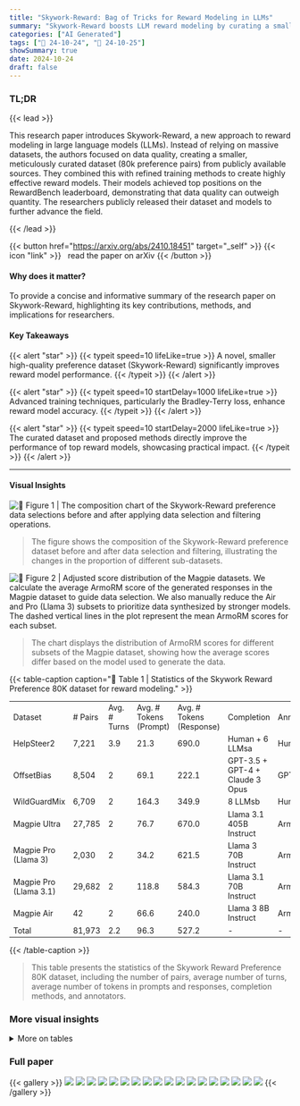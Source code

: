 ```yaml
---
title: "Skywork-Reward: Bag of Tricks for Reward Modeling in LLMs"
summary: "Skywork-Reward boosts LLM reward modeling by curating a smaller, high-quality preference dataset and employing advanced training techniques, achieving top performance on RewardBench."
categories: ["AI Generated"]
tags: ["🔖 24-10-24", "🤗 24-10-25"]
showSummary: true
date: 2024-10-24
draft: false
---
```


### TL;DR


{{< lead >}}

This research paper introduces Skywork-Reward, a new approach to reward modeling in large language models (LLMs).  Instead of relying on massive datasets, the authors focused on data quality, creating a smaller, meticulously curated dataset (80k preference pairs) from publicly available sources. They combined this with refined training methods to create highly effective reward models.  Their models achieved top positions on the RewardBench leaderboard, demonstrating that data quality can outweigh quantity. The researchers publicly released their dataset and models to further advance the field.

{{< /lead >}}


{{< button href="https://arxiv.org/abs/2410.18451" target="_self" >}}
{{< icon "link" >}} &nbsp; read the paper on arXiv
{{< /button >}}

#### Why does it matter?
To provide a concise and informative summary of the research paper on Skywork-Reward, highlighting its key contributions, methods, and implications for researchers.
#### Key Takeaways

{{< alert "star" >}}
{{< typeit speed=10 lifeLike=true >}} A novel, smaller high-quality preference dataset (Skywork-Reward) significantly improves reward model performance. {{< /typeit >}}
{{< /alert >}}

{{< alert "star" >}}
{{< typeit speed=10 startDelay=1000 lifeLike=true >}} Advanced training techniques, particularly the Bradley-Terry loss, enhance reward model accuracy. {{< /typeit >}}
{{< /alert >}}

{{< alert "star" >}}
{{< typeit speed=10 startDelay=2000 lifeLike=true >}} The curated dataset and proposed methods directly improve the performance of top reward models, showcasing practical impact. {{< /typeit >}}
{{< /alert >}}

------
#### Visual Insights



![](figures/figures_4_0.png "🔼 Figure 1 | The composition chart of the Skywork-Reward preference data selections before and after applying data selection and filtering operations.")

> The figure shows the composition of the Skywork-Reward preference dataset before and after data selection and filtering, illustrating the changes in the proportion of different sub-datasets.





![](charts/charts_6_0.png "🔼 Figure 2 | Adjusted score distribution of the Magpie datasets. We calculate the average ArmoRM score of the generated responses in the Magpie dataset to guide data selection. We also manually reduce the Air and Pro (Llama 3) subsets to prioritize data synthesized by stronger models. The dashed vertical lines in the plot represent the mean ArmoRM scores for each subset.")

> The chart displays the distribution of ArmoRM scores for different subsets of the Magpie dataset, showing how the average scores differ based on the model used to generate the data.





{{< table-caption caption="🔽 Table 1 | Statistics of the Skywork Reward Preference 80K dataset for reward modeling." >}}
<table id='0' style='font-size:14px'><tr><td>Dataset</td><td># Pairs</td><td>Avg. # Turns</td><td>Avg. # Tokens (Prompt)</td><td>Avg. # Tokens (Response)</td><td>Completion</td><td>Annotator</td></tr><tr><td>HelpSteer2</td><td>7,221</td><td>3.9</td><td>21.3</td><td>690.0</td><td>Human + 6 LLMsa</td><td>Human</td></tr><tr><td>OffsetBias</td><td>8,504</td><td>2</td><td>69.1</td><td>222.1</td><td>GPT-3.5 + GPT-4 + Claude 3 Opus</td><td>GPT-4</td></tr><tr><td>WildGuardMix</td><td>6,709</td><td>2</td><td>164.3</td><td>349.9</td><td>8 LLMsb</td><td>Human</td></tr><tr><td>Magpie Ultra</td><td>27,785</td><td>2</td><td>76.7</td><td>670.0</td><td>Llama 3.1 405B Instruct</td><td>ArmoRM</td></tr><tr><td>Magpie Pro (Llama 3)</td><td>2,030</td><td>2</td><td>34.2</td><td>621.5</td><td>Llama 3 70B Instruct</td><td>ArmoRM</td></tr><tr><td>Magpie Pro (Llama 3.1)</td><td>29,682</td><td>2</td><td>118.8</td><td>584.3</td><td>Llama 3.1 70B Instruct</td><td>ArmoRM</td></tr><tr><td>Magpie Air</td><td>42</td><td>2</td><td>66.6</td><td>240.0</td><td>Llama 3 8B Instruct</td><td>ArmoRM</td></tr><tr><td>Total</td><td>81,973</td><td>2.2</td><td>96.3</td><td>527.2</td><td>-</td><td>-</td></tr></table>{{< /table-caption >}}

> This table presents the statistics of the Skywork Reward Preference 80K dataset, including the number of pairs, average number of turns, average number of tokens in prompts and responses, completion methods, and annotators.



### More visual insights




<details>
<summary>More on tables
</summary>


{{< table-caption caption="🔽 Table 1 | Statistics of the Skywork Reward Preference 80K dataset for reward modeling." >}}
<br><table id='3' style='font-size:18px'><tr><td>Task</td><td>Count</td><td>Percentage</td></tr><tr><td>Math</td><td>29,657</td><td>49.81%</td></tr><tr><td>Coding & debugging</td><td>8,193</td><td>13.76%</td></tr><tr><td>Information seeking</td><td>7,837</td><td>13.16%</td></tr><tr><td>Advice seeking</td><td>4,546</td><td>7.64%</td></tr><tr><td>Reasoning</td><td>3,854</td><td>6.47%</td></tr><tr><td>Planning</td><td>2,185</td><td>3.67%</td></tr><tr><td>Brainstorming</td><td>1,081</td><td>1.82%</td></tr><tr><td>Creative writing</td><td>794</td><td>1.33%</td></tr><tr><td>Data analysis</td><td>725</td><td>1.22%</td></tr><tr><td>Editing</td><td>337</td><td>0.57%</td></tr><tr><td>Role playing</td><td>330</td><td>0.55%</td></tr><tr><td>Total</td><td>59,539</td><td>100%</td></tr></table>{{< /table-caption >}}

> This table presents the statistics of the Skywork Reward Preference 80K dataset, including the number of pairs, average number of tokens in prompts and responses, completion methods and annotators used for each dataset.


{{< table-caption caption="🔽 Table 2 | Performance comparison of different reward models on RewardBench. The first block of the table includes the top reward models on the RewardBench leaderboard. The superscript in this block indicates that the results have not been officially verified. The second block of the table corresponds to Llama-3.1-8B and Gemma-2-27B (both instruct version) trained on Preference 700K and Preference 378K data, respectively. The final block of the table showcases the performance of our Skywork-Reward model series, which are trained on the Skywork Reward Preference 80K dataset. Notably, Skywork-Reward-Gemma-2-27B achieves state-of-the-art performance, outperforming several competitive models on RewardBench. The highest performance in each column is masked as bold." >}}
<table id='0' style='font-size:14px'><tr><td>Model</td><td>Type</td><td>Avg. Score</td><td>Chat</td><td>Chat Hard</td><td>Safety</td><td>Reasoning</td></tr><tr><td>SFR-LLaMa-3.1-70B-Judge-I* Wang et al. 2024c)</td><td>Generative</td><td>92.7</td><td>96.9</td><td>84.8</td><td>91.6</td><td>97.6</td></tr><tr><td>Nemotron-4-340B-Reward* Wang et al. 2024e)</td><td>Custom</td><td>92.2</td><td>95.8</td><td>87.1</td><td>92.2</td><td>93.6</td></tr><tr><td>ArmoRM-Llama3-8B-v0.1 Wang et al. 2024b</td><td>Custom</td><td>90.8</td><td>96.9</td><td>76.8</td><td>92.2</td><td>97.3</td></tr><tr><td>SFR-nemo-12B-Judge-r* Wang et al. 2024c</td><td>Generative</td><td>90.3</td><td>97.2</td><td>82.2</td><td>86.5</td><td>95.1</td></tr><tr><td>InternLM-20B-Reward Cai et al. 2024</td><td>Discriminative</td><td>90.2</td><td>98.9</td><td>76.5</td><td>89.9</td><td>95.8</td></tr><tr><td>Llama-3-OffsetBias-RM-8B Park et al. 2024</td><td>Discriminative</td><td>89.4</td><td>97.2</td><td>81.8</td><td>86.8</td><td>91.9</td></tr><tr><td>gemini-1.5-pro-0924 Team et al. 2024a</td><td>Generative</td><td>86.8</td><td>94.1</td><td>77.0</td><td>85.8</td><td>90.2</td></tr><tr><td>gpt-4o-2024-08-06 Achiam et al. 2023</td><td>Generative</td><td>86.7</td><td>96.1</td><td>76.1</td><td>88.1</td><td>86.6</td></tr><tr><td>Llama-3.1-8B Dubey et al. 2024 + Preference 700K</td><td>Discriminative</td><td>86.9</td><td>98.0</td><td>67.3</td><td>89.4</td><td>93.0</td></tr><tr><td>Gemma-2-27B Team et al. 2024b + Preference 700K</td><td>Discriminative</td><td>88.1</td><td>97.5</td><td>71.7</td><td>90.0</td><td>93.4</td></tr><tr><td>Llama-3.1-8BDubey et al. 2024 + Preference 378K</td><td>Discriminative</td><td>91.8</td><td>94.6</td><td>84.5</td><td>91.5</td><td>96.5</td></tr><tr><td>Gemma-2-27BTeam et al. 2024b + Preference 378K</td><td>Discriminative</td><td>92.6</td><td>94.4</td><td>87.5</td><td>91.9</td><td>96.7</td></tr><tr><td>Skywork-Reward-Llama-3.1-8B</td><td>Discriminative</td><td>92.5</td><td>95.8</td><td>87.3</td><td>90.6</td><td>96.2</td></tr><tr><td>Skywork-Reward-Gemma-2-27B</td><td>Discriminative</td><td>93.8</td><td>95.8</td><td>91.4</td><td>92.0</td><td>96.1</td></tr></table>{{< /table-caption >}}

> Table 2 presents a performance comparison of various reward models on the RewardBench benchmark, highlighting the superior performance of the Skywork-Reward models.


{{< table-caption caption="🔽 Table 3 | Ablation studies of loss functions that optimize the margin between chosen and rejected responses on Gemma-2-27B." >}}
<table id='0' style='font-size:14px'><tr><td>Loss function</td><td>Avg. Score</td><td>Chat</td><td>Chat Hard</td><td>Safety</td><td>Reasoning</td></tr><tr><td>Focal Lin 2017</td><td>93.6</td><td>94.3</td><td>91.8</td><td>92.0</td><td>96.5</td></tr><tr><td>Focal with penalty Cai et al. 2024</td><td>93.4</td><td>93.9</td><td>91.5</td><td>92.0</td><td>96.5</td></tr><tr><td>Hinge Scholkopf et al. 2001</td><td>93.3</td><td>94.1</td><td>90.2</td><td>92.6</td><td>96.3</td></tr><tr><td>MarginMSE Friedman et al. 2001</td><td>92.3</td><td>90.2</td><td>89.0</td><td>93.3</td><td>96.7</td></tr><tr><td>Cross-entropy (Goodtellow et al. 2016</td><td>87.6</td><td>74.9</td><td>87.3</td><td>94.0</td><td>94.5</td></tr><tr><td>Tempered log Carvalho et al. 2010</td><td>92.9</td><td>96.4</td><td>87.4</td><td>91.8</td><td>96.2</td></tr><tr><td>Temperature-adjusted Bradley-Terry Bradley and Terry, 1952</td><td>93.7</td><td>94.3</td><td>91.7</td><td>92.7</td><td>96.3</td></tr><tr><td>Bradley-Terry Bradley and Terry 1952)</td><td>93.8</td><td>95.8</td><td>91.4</td><td>92.0</td><td>96.1</td></tr></table>{{< /table-caption >}}

> Table 3 shows the results of an ablation study comparing different loss functions used to train reward models, focusing on their ability to maximize the margin between chosen and rejected responses, using the Gemma-2-27B model.


{{< table-caption caption="🔽 Table 2 | Performance comparison of different reward models on RewardBench. The first block of the table includes the top reward models on the RewardBench leaderboard. The superscript in this block indicates that the results have not been officially verified. The second block of the table corresponds to Llama-3.1-8B and Gemma-2-27B (both instruct version) trained on Preference 700K and Preference 378K data, respectively. The final block of the table showcases the performance of our Skywork-Reward model series, which are trained on the Skywork Reward Preference 80K dataset. Notably, Skywork-Reward-Gemma-2-27B achieves state-of-the-art performance, outperforming several competitive models on RewardBench. The highest performance in each column is masked as bold." >}}
<table id='0' style='font-size:16px'><tr><td>Dataset</td><td># of RewardBench Prompts With >7-Gram Match</td><td># of Contaminated Prompts</td></tr><tr><td>Preference 700K</td><td>800</td><td>15,349</td></tr><tr><td>Nectar</td><td>381</td><td>2,394</td></tr><tr><td>Skywork Reward Preference 80K v0.1</td><td>673</td><td>5,402</td></tr><tr><td>Skywork Reward Preference 80K v0.2</td><td>460</td><td>445</td></tr></table>{{< /table-caption >}}

> This table compares the performance of different reward models on RewardBench across four categories: Chat, Chat Hard, Safety, and Reasoning.


{{< table-caption caption="🔽 Table 2 | Performance comparison of different reward models on RewardBench. The first block of the table includes the top reward models on the RewardBench leaderboard. The superscript in this block indicates that the results have not been officially verified. The second block of the table corresponds to Llama-3.1-8B and Gemma-2-27B (both instruct version) trained on Preference 700K and Preference 378K data, respectively. The final block of the table showcases the performance of our Skywork-Reward model series, which are trained on the Skywork Reward Preference 80K dataset. Notably, Skywork-Reward-Gemma-2-27B achieves state-of-the-art performance, outperforming several competitive models on RewardBench. The highest performance in each column is masked as bold." >}}
<table id='2' style='font-size:14px'><tr><td>Model</td><td>Avg. Score</td><td>Chat</td><td>Chat Hard</td><td>Safety</td><td>Reasoning</td></tr><tr><td>Skywork-Reward-Llama-3.1-8B</td><td>92.5</td><td>95.8</td><td>87.3</td><td>90.6</td><td>96.2</td></tr><tr><td>Skywork-Reward-Gemma-2-27B</td><td>93.8</td><td>95.8</td><td>91.4</td><td>92.0</td><td>96.1</td></tr><tr><td>Skywork-Reward-Llama-3.1-8B (Decontaminated)</td><td>93.1 (↑ 0.6)</td><td>94.7 (↓ 1.1)</td><td>88.4 (↑ 1.1)</td><td>92.7 (↑ 2.1)</td><td>96.7 (↑ 0.5)</td></tr><tr><td>Skywork-Reward-Gemma-2-27B (Decontaminated)</td><td>94.3 (↑ 0.5)</td><td>96.1 (↑ 0.3)</td><td>89.9 (↓ 1.5)</td><td>93.0 (↑ 1.0)</td><td>98.1 (↑ 2.0)</td></tr></table>{{< /table-caption >}}

> Table 2 presents a performance comparison of various reward models on the RewardBench benchmark, highlighting the superior performance of the Skywork-Reward models trained on the curated 80K dataset.


</details>


### Full paper

{{< gallery >}}
<img src="paper_images/1.png" class="grid-w50 md:grid-w33 xl:grid-w25" />
<img src="paper_images/2.png" class="grid-w50 md:grid-w33 xl:grid-w25" />
<img src="paper_images/3.png" class="grid-w50 md:grid-w33 xl:grid-w25" />
<img src="paper_images/4.png" class="grid-w50 md:grid-w33 xl:grid-w25" />
<img src="paper_images/5.png" class="grid-w50 md:grid-w33 xl:grid-w25" />
<img src="paper_images/6.png" class="grid-w50 md:grid-w33 xl:grid-w25" />
<img src="paper_images/7.png" class="grid-w50 md:grid-w33 xl:grid-w25" />
<img src="paper_images/8.png" class="grid-w50 md:grid-w33 xl:grid-w25" />
<img src="paper_images/9.png" class="grid-w50 md:grid-w33 xl:grid-w25" />
<img src="paper_images/10.png" class="grid-w50 md:grid-w33 xl:grid-w25" />
<img src="paper_images/11.png" class="grid-w50 md:grid-w33 xl:grid-w25" />
<img src="paper_images/12.png" class="grid-w50 md:grid-w33 xl:grid-w25" />
<img src="paper_images/13.png" class="grid-w50 md:grid-w33 xl:grid-w25" />
<img src="paper_images/14.png" class="grid-w50 md:grid-w33 xl:grid-w25" />
<img src="paper_images/15.png" class="grid-w50 md:grid-w33 xl:grid-w25" />
<img src="paper_images/16.png" class="grid-w50 md:grid-w33 xl:grid-w25" />
<img src="paper_images/17.png" class="grid-w50 md:grid-w33 xl:grid-w25" />
<img src="paper_images/18.png" class="grid-w50 md:grid-w33 xl:grid-w25" />
{{< /gallery >}}